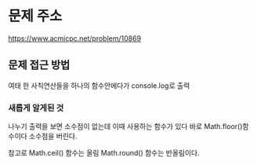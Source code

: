 # 문제 주소 
https://www.acmicpc.net/problem/10869

## 문제 접근 방법 
여태 한 사칙연산들을 하나의 함수안에다가 console.log로 출력 

### 새롭게 알게된 것
나누기 출력을 보면 소수점이 없는데 이때 사용하는 함수가 있다 바로 Math.floor()함수이다 소수점을 버린다.

참고로 Math.ceil() 함수는 올림 Math.round() 함수는 반올림이다. 